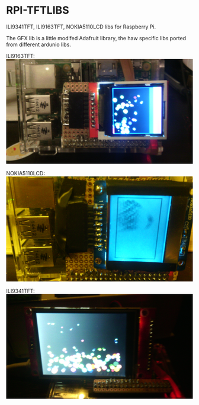 # RPI-TFTLIBS
 ILI9341TFT, ILI9163TFT, NOKIA5110LCD libs for Raspberry Pi.

The GFX lib is a little modifed Adafruit library, the haw specific libs
ported from different ardunio libs.



ILI9163TFT:
![Alt text](/images/img1.jpg?raw=true "")


NOKIA5110LCD:
![Alt text](/images/img2.jpg?raw=true "")


ILI9341TFT:
![Alt text](/images/img3.jpg?raw=true "")
